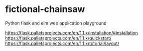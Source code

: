 # fictional-chainsaw
Python flask and elm web application playground

https://flask.palletsprojects.com/en/1.1.x/installation/#installation
https://flask.palletsprojects.com/en/1.1.x/quickstart/
https://flask.palletsprojects.com/en/1.1.x/tutorial/layout/